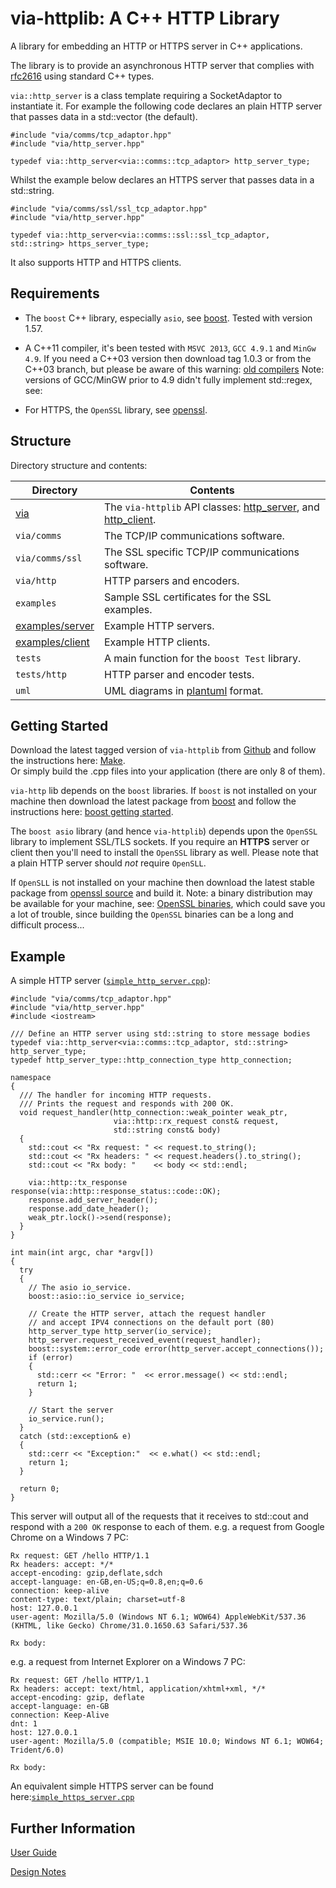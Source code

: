 via-httplib: A C++ HTTP Library
===============================

A library for embedding an HTTP or HTTPS server in C++ applications.

The library is to provide an asynchronous HTTP server that complies with
[rfc2616](www.w3.org/Protocols/rfc2616/rfc2616.html) using standard C++ types.

`via::http_server` is a class template requiring a SocketAdaptor to instantiate it.
For example the following code declares an plain HTTP server that passes data in a
std::vector<char> (the default).

    #include "via/comms/tcp_adaptor.hpp"
    #include "via/http_server.hpp"
    
    typedef via::http_server<via::comms::tcp_adaptor> http_server_type;
    
Whilst the example below declares an HTTPS server that passes data in a std::string.

    #include "via/comms/ssl/ssl_tcp_adaptor.hpp"
    #include "via/http_server.hpp"
    
    typedef via::http_server<via::comms::ssl::ssl_tcp_adaptor, std::string> https_server_type;
  
It also supports HTTP and HTTPS clients.

Requirements
------------

+ The `boost` C++ library, especially `asio`, see [boost](http://www.boost.org/). Tested with version 1.57.

+ A C++11 compiler, it's been tested with `MSVC 2013`, `GCC 4.9.1` and `MinGw 4.9`.
If you need a C++03 version then download tag 1.0.3 or from the C++03 branch, but please be aware of this warning: [old compilers](http://www.boost.org/users/news/old_compilers.html)
Note: versions of GCC/MinGW prior to 4.9 didn't fully implement std::regex, see: 

+ For HTTPS, the `OpenSSL` library, see [openssl](http://www.openssl.org/).

Structure
---------

Directory structure and contents:

| Directory            | Contents                                                                 |
|----------------------|--------------------------------------------------------------------------|
| [via](via)           | The `via-httplib` API classes: [http_server](via/http_server.hpp), and [http_client](http_client.hpp). |
| `via/comms`          | The TCP/IP communications software.                                      |
| `via/comms/ssl`      | The SSL specific TCP/IP communications software.                         |
| `via/http`           | HTTP parsers and encoders.                                               |
| `examples`           | Sample SSL certificates for the SSL examples.                            |
| [examples/server](examples/server) | Example HTTP servers.                                      |
| [examples/client](examples/client) | Example HTTP clients.                                      |
| `tests`              | A main function for the `boost Test` library.                            |
| `tests/http`         | HTTP parser and encoder tests.                                           |
| `uml`                | UML diagrams in [plantuml](http://plantuml.sourceforge.net/index.html) format. |

Getting Started
---------------

Download the latest tagged version of `via-httplib` from
[Github](https://github.com/kenba/via-httplib)
and follow the instructions here: [Make](MAKE.md).  
Or simply build the .cpp files into your application (there are only 8 of them).

`via-http` lib depends on the `boost` libraries.
If `boost` is not installed on your machine then download the latest package from
[boost](http://www.boost.org/) and follow the instructions here:
[boost getting started](http://www.boost.org/doc/libs/1_55_0/more/getting_started/index.html).

The `boost asio` library (and hence `via-httplib`) depends upon the
`OpenSSL` library to implement SSL/TLS sockets.
If you require an **HTTPS** server or client then you'll need to install the
`OpenSSL` library as well.
Please note that a plain HTTP server should *not* require `OpenSLL`.

If `OpenSLL` is not installed on your machine then download the latest stable
package from [openssl source](http://www.openssl.org/source/) and build it.
Note: a binary distribution may be available for your machine,
see: [OpenSSL binaries](http://www.openssl.org/related/binaries.html),
which could save you a lot of trouble, since building the `OpenSSL` binaries can
be a long and difficult process...  

Example
-------

A simple HTTP server ([`simple_http_server.cpp`](examples/server/simple_http_server.cpp)):  

	#include "via/comms/tcp_adaptor.hpp"
	#include "via/http_server.hpp"
	#include <iostream>
	
	/// Define an HTTP server using std::string to store message bodies
	typedef via::http_server<via::comms::tcp_adaptor, std::string> http_server_type;
	typedef http_server_type::http_connection_type http_connection;
	
	namespace
	{
	  /// The handler for incoming HTTP requests.
	  /// Prints the request and responds with 200 OK.
	  void request_handler(http_connection::weak_pointer weak_ptr,
	                       via::http::rx_request const& request,
	                       std::string const& body)
	  {
	    std::cout << "Rx request: " << request.to_string();
	    std::cout << "Rx headers: " << request.headers().to_string();
	    std::cout << "Rx body: "    << body << std::endl;
	
	    via::http::tx_response response(via::http::response_status::code::OK);
	    response.add_server_header();
	    response.add_date_header();
	    weak_ptr.lock()->send(response);
	  }
	}
    
    int main(int argc, char *argv[])
	{
	  try
	  {
	    // The asio io_service.
	    boost::asio::io_service io_service;
	
	    // Create the HTTP server, attach the request handler
	    // and accept IPV4 connections on the default port (80)
	    http_server_type http_server(io_service);
	    http_server.request_received_event(request_handler);
	    boost::system::error_code error(http_server.accept_connections());
	    if (error)
	    {
	      std::cerr << "Error: "  << error.message() << std::endl;
	      return 1;
	    }
	
	    // Start the server
	    io_service.run();
	  }
	  catch (std::exception& e)
	  {
	    std::cerr << "Exception:"  << e.what() << std::endl;
	    return 1;
	  }
	
	  return 0;
	}
    
This server will output all of the requests that it receives to std::cout and respond with a `200 OK` response to each of them.
e.g. a request from Google Chrome on a Windows 7 PC:

    Rx request: GET /hello HTTP/1.1
    Rx headers: accept: */*
    accept-encoding: gzip,deflate,sdch
    accept-language: en-GB,en-US;q=0.8,en;q=0.6
    connection: keep-alive
    content-type: text/plain; charset=utf-8
    host: 127.0.0.1
    user-agent: Mozilla/5.0 (Windows NT 6.1; WOW64) AppleWebKit/537.36 (KHTML, like Gecko) Chrome/31.0.1650.63 Safari/537.36

    Rx body:

e.g. a request from Internet Explorer on a Windows 7 PC:

    Rx request: GET /hello HTTP/1.1
    Rx headers: accept: text/html, application/xhtml+xml, */*
    accept-encoding: gzip, deflate
    accept-language: en-GB
    connection: Keep-Alive
    dnt: 1
    host: 127.0.0.1
    user-agent: Mozilla/5.0 (compatible; MSIE 10.0; Windows NT 6.1; WOW64; Trident/6.0)

    Rx body:

An equivalent simple HTTPS server can be found here:[`simple_https_server.cpp`](examples/server/simple_https_server.cpp)

Further Information
-------------------

[User Guide](USE.md)

[Design Notes](DESIGN.md)
